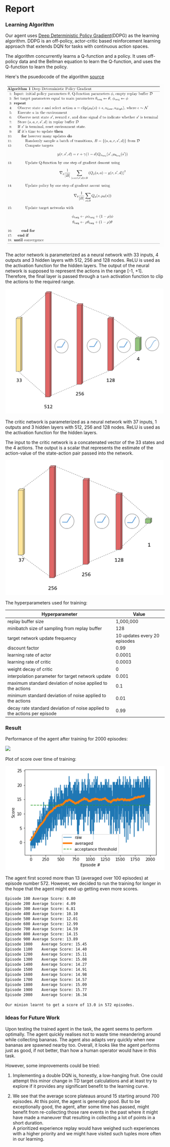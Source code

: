 # Report

### Learning Algorithm

Our agent uses [Deep Deterministic Policy Gradient](https://arxiv.org/abs/1509.02971)(DDPG) as the learning algorithm.
DDPG is an off-policy, actor-critic based reinforcement learning approach that extends DQN for tasks with continuous
action spaces.

The algorithm concurrently learns a Q-function and a policy.
It uses off-policy data and the Bellman equation to learn the Q-function, and uses the Q-function to learn the policy.

Here's the psuedocode of the algorithm [source](https://spinningup.openai.com/en/latest/algorithms/ddpg.html)

<img src="https://github.com/PrajishKumar/Reinforcement-Learning-Unity-ML-Engine/blob/9503738f9878386f399b3a000eb126d8f01021bd/arm_reacher/media/ddpg_algo.png"  width="600" alt="DDPG algorithm">

The actor network is parameterized as a neural network with 33 inputs, 4 outputs and 3 hidden layers with 512, 256 and
128 nodes.
ReLU is used as the activation function for the hidden layers.
The output of the neural network is supposed to represent the actions in the range [-1, +1].
Therefore, the final layer is passed through a `tanh` activation function to clip the actions to the required range.

<img src="https://github.com/PrajishKumar/Reinforcement-Learning-Unity-ML-Engine/blob/9503738f9878386f399b3a000eb126d8f01021bd/arm_reacher/media/actor.png"  width="500" alt="DQN algorithm">

The critic network is parameterized as a neural network with 37 inputs, 1 outputs and 3 hidden layers with 512, 256 and
128 nodes.
ReLU is used as the activation function for the hidden layers.

The input to the critic network is a concatenated vector of the 33 states and the 4 actions.
The output is a scalar that represents the estimate of the action-value of the state-action pair passed into the
network.

<img src="https://github.com/PrajishKumar/Reinforcement-Learning-Unity-ML-Engine/blob/9503738f9878386f399b3a000eb126d8f01021bd/arm_reacher/media/critic.png"  width="500" alt="DQN algorithm">

The hyperparameters used for training:

| **Hyperparameter**                                                        | **Value**                    |
|---------------------------------------------------------------------------|------------------------------|
| replay buffer size                                                        | 1,000,000                    |
| minibatch size of sampling from replay buffer                             | 128                          |
| target network update frequency                                           | 10 updates every 20 episodes |
| discount factor                                                           | 0.99                         |
| learning rate of actor                                                    | 0.0001                       |
| learning rate of critic                                                   | 0.0003                       |
| weight decay of critic                                                    | 0                            |
| interpolation parameter for target network update                         | 0.001                        |
| maximum standard deviation of noise applied to the actions                | 0.1                          |
| minimum standard deviation of noise applied to the actions                | 0.01                         |
| decay rate standard deviation of noise applied to the actions per episode | 0.99                         |

### Result

Performance of the agent after training for 2000 episodes:

![](https://github.com/PrajishKumar/Reinforcement-Learning-Unity-ML-Engine/blob/9503738f9878386f399b3a000eb126d8f01021bd/minion_navigation/media/banana_nav.gif)

Plot of score over time of training:

![](https://github.com/PrajishKumar/Reinforcement-Learning-Unity-ML-Engine/blob/9503738f9878386f399b3a000eb126d8f01021bd/minion_navigation/media/plot_result.png)

The agent first scored more than 13 (averaged over 100 episodes) at episode number 572.
However, we decided to run the training for longer in the hope that the agent might end up getting even more scores.

```
Episode 100	Average Score: 0.80
Episode 200	Average Score: 4.09
Episode 300	Average Score: 6.81
Episode 400	Average Score: 10.10
Episode 500	Average Score: 12.01
Episode 600	Average Score: 12.99
Episode 700	Average Score: 14.59
Episode 800	Average Score: 14.15
Episode 900	Average Score: 13.89
Episode 1000	Average Score: 15.45
Episode 1100	Average Score: 14.40
Episode 1200	Average Score: 15.11
Episode 1300	Average Score: 15.08
Episode 1400	Average Score: 14.27
Episode 1500	Average Score: 14.91
Episode 1600	Average Score: 14.98
Episode 1700	Average Score: 14.57
Episode 1800	Average Score: 15.09
Episode 1900	Average Score: 15.77
Episode 2000	Average Score: 16.34

Our minion learnt to get a score of 13.0 in 572 episodes.
```

### Ideas for Future Work

Upon testing the trained agent in the task, the agent seems to perform optimally.
The agent quickly realises not to waste time meandering around while collecting bananas.
The agent also adapts very quickly when new bananas are spawned nearby too.
Overall, it looks like the agent performs just as good, if not better, than how a human operator would have in this
task.

However, some improvements could be tried:

1. Implementing a double DQN is, honestly, a low-hanging fruit.
   One could attempt this minor change in TD target calculations and at least try to explore if it provides any
   significant benefit to the learning curve.

2. We see that the average score plateaus around 15 starting around 700 episodes.
   At this point, the agent is generally good.
   But to be exceptionally good, the agent, after some time has passed, might benefit from re-collecting those rare
   events in the past where it might have made a maneuver that resulting in collecting a lot of points in a short
   duration.  
   A prioritized experience replay would have weighed such experiences with a higher priority and we might have visited
   such tuples more often in our learning.  


